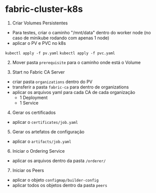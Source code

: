 # fabric-cluster-k8s

1. Criar Volumes Persistentes

- Para testes, criar o caminho "/mnt/data" dentro do worker node (no caso de minikube rodando com apenas 1 node)
- aplicar o PV e PVC no k8s

`kubectl apply -f pv.yaml`
`kubectl apply -f pvc.yaml`

2. Mover pasta `prerequisite` para o caminho onde está o Volume

3. Start no Fabric CA Server

- criar pasta `organizations` dentro do PV
- transferir a pasta `fabric-ca` para dentro de organizations
- aplicar os arquivos yaml para cada CA de cada organização
  - 1 Deployment
  - 1 Service

4. Gerar os certificados

- aplicar o `certificates/job.yaml`

5. Gerar os artefatos de configuração

- aplicar o `artifacts/job.yaml`

6. Iniciar o Ordering Service

- aplicar os arquivos dentro da pasta `/orderer/`

7. Iniciar os Peers

- aplicar o objeto `configmap/builder-config`
- aplicar todos os objetos dentro da pasta `peers`
